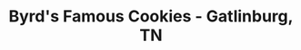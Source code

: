 ---
title: "Byrd's Famous Cookies - Gatlinburg, TN"
url: /gatlinburg/byrds-famous-cookies-gatlinburg-tn/
shop: Süßwaren
---